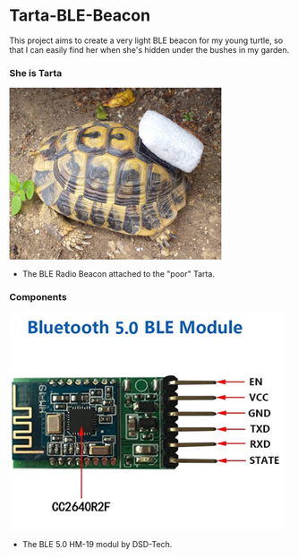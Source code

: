 # Tarta-BLE-Beacon

This project aims to create a very light BLE beacon for my young turtle, so that I can easily find her when she's hidden under the bushes in my garden.

### She is Tarta

[![](https://github.com/guido57/Tarta-BLE-Beacon/blob/main/PIctures/Tarta.PNG)](https://github.com/guido57/Tarta-BLE-Beacon/blob/main/PIctures/Tarta.PNG)
- The BLE Radio Beacon attached to the "poor" Tarta.

### Components

[![](https://github.com/guido57/Tarta-BLE-Beacon/blob/main/PIctures/HM-19.PNG)](https://github.com/guido57/Tarta-BLE-Beacon/blob/main/PIctures/HM-19.PNG)
- The BLE 5.0 HM-19 modul by DSD-Tech.


